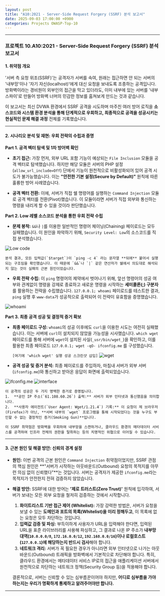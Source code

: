 ```yaml
---
layout: post
title: "A10:2021 - Server-Side Request Forgery (SSRF) 분석 보고서"
date: 2025-09-03 17:00:00 +0900
categories: Projects OWASP-Top-10
---
```

---

### **프로젝트 10.A10:2021 - Server-Side Request Forgery (SSRF) 분석 보고서**

#### **1. 취약점 개요**

'서버 측 요청 위조(SSRF)'는 공격자가 서버를 속여, 원래는 접근하면 안 되는 서버의 '내부망'이나 '자기 자신(localhost)'에게 대신 요청을 보내도록 조종하는 공격입니다. 방화벽이라는 경비원이 외부인의 접근을 막고 있더라도, 이미 내부에 있는 서버를 '내부 스파이'로 만들어 방화벽 너머의 민감한 정보를 훔쳐보게 만드는 것과 같습니다.

이 보고서는 최신 DVWA 환경에서 SSRF 공격을 시도하며 마주친 여러 방어 로직을 **소스코드와 시스템 환경 분석을 통해 단계적으로 우회하고, 최종적으로 공격을 성공시키는 현실적인 문제 해결 과정** 전체를 기록했습니다.

---

#### **2. 시나리오 분석 및 재현: 우회 전략의 수립과 증명**

**Part 1. 공격 벡터 탐색 및 1차 방어벽 확인**

*   **초기 접근:**
    가장 먼저, 외부 URL 포함 기능이 예상되는 `File Inclusion` 모듈을 공격 벡터로 탐색했습니다. 하지만 해당 모듈은 서버의 PHP 설정(`allow_url_include=Off`) 단에서 기능이 원천적으로 비활성화되어 있어 공격 시도가 불가능했습니다. 이는 **"안전한 기본 설정(Secure by Default)"** 원칙에 따른 훌륭한 방어 사례였습니다.

*   **공격 벡터 전환:**
    이에, 서버가 직접 쉘 명령어를 실행하는 `Command Injection` 모듈로 공격 벡터를 전환(Pivot)했습니다. 이 모듈이라면 서버가 직접 외부와 통신하는 명령을 내리게 할 수 있을 것이라 판단했습니다.

**Part 2. Low 레벨 소스코드 분석을 통한 우회 전략 수립**

*   **문제 봉착:**
    `&&`나 `|`를 이용한 일반적인 명령어 체이닝(Chaining) 페이로드는 모두 실패했습니다. 이 원인을 파악하기 위해, `Security Level: Low`의 소스코드를 직접 분석했습니다.

   ![Low code](/assets/images/A10_P2-1.png)
    
    분석 결과, 모든 입력값(`$target`)이 `ping -c 4` 라는 문자열 **뒤에** 붙어서 실행되는 구조임을 확인했습니다. 이 때문에 `&&`나 `|` 같은 연산자가 쉘에서 의도대로 해석되지 않는 것이 실패의 근본 원인이었습니다.

*   **우회 전략 수립:**
    이 `ping` 명령어의 제약에서 벗어나기 위해, 앞선 명령어의 성공 여부와 관계없이 명령을 강제로 종료하고 새로운 명령을 시작하는 **세미콜론(;) 구분자**를 활용하는 전략을 수립했습니다. `127.0.0.1; whoami` 페이로드를 테스트한 결과, `ping` 실행 후 `www-data`가 성공적으로 출력되어 이 전략이 유효함을 증명했습니다.

   ![whoami](/assets/images/A10_P2-2.png)

**Part 3. 최종 공격 성공 및 결정적 증거 확보**

*   **최종 페이로드 구성:**
    `whoami`의 성공 이후에도 `curl`을 이용한 시도는 여전히 실패했습니다. 이는 서버에 `curl`이 설치되지 않았을 가능성을 시사했습니다. `which wget` 페이로드를 통해 서버에 `wget`이 설치된 사실(`_usr/bin/wget_`)을 확인하고, 이를 활용한 최종 페이로드 `127.0.0.1; wget -qO- ifconfig.me` 를 구성했습니다.

    `[여기에 'which wget' 실행 성공 스크린샷 삽입]`
   ![wget](/assets/images/A10_P3-1.png)

*   **공격 성공 및 증거 분석:**
    최종 페이로드를 주입하자, 마침내 서버가 외부 서버(`ifconfig.me`)와 통신하고 받아온 응답이 화면에 출력되었습니다.

   ![ifconfig.me](/assets/images/A10_P3-2.png)
   ![interface](/assets/images/A10_P3-3.png)

    이 공격의 성공은 두 가지 명백한 증거로 증명됩니다.
    1.  **공인 IP 주소(`61.108.60.26`) 출력:** 서버가 외부 인터넷과 통신했음을 의미합니다.
    2.  **사용자 에이전트(`User Agent: Wget/1.21.4`) 기록:** 이 요청이 제 브라우저(Firefox)가 아닌, **서버 내부의 `wget` 프로그램을 통해 시작되었다는 것을 누구도 부인할 수 없는 결정적인 증거(Smoking Gun)**입니다.

    이 SSRF 취약점은 방화벽을 우회하여 내부망을 스캔하거나, 클라우드 환경의 메타데이터 서비스를 공격하여 인프라 전체의 권한을 탈취하는 등의 치명적인 위협으로 이어질 수 있습니다.

---

#### **3. 근본 원인 및 해결 방안: 신뢰의 경계 설정**

*   **원인:** 이번 공격의 근본 원인은 `Command Injection` 취약점이었지만, SSRF 관점의 핵심 원인은 **"서버가 시작하는 아웃바운드(Outbound) 요청의 목적지를 아무런 의심 없이 신뢰했다"**는 것입니다. 서버는 공격자가 제공한 `ifconfig.me`라는 목적지가 안전한지 전혀 검증하지 않았습니다.

*   **해결 방안:**
    SSRF에 대한 방어는 **'제로 트러스트(Zero Trust)'** 원칙에 입각하여, 서버가 보내는 모든 외부 요청을 철저히 검증하는 것에서 시작합니다.

    1.  **화이트리스트 기반 접근 제어 (Whitelist):** 가장 강력한 방법은, 서버가 요청을 보낼 수 있는 **도메인과 포트의 목록(Whitelist)을 미리 정해두고**, 이 목록에 없는 요청은 모두 차단하는 것입니다.
    2.  **입력값 검증 및 파싱:** 부득이하게 사용자가 URL을 입력해야 한다면, 입력된 URL을 표준 라이브러리를 사용해 파싱하고, 그 결과로 나온 IP 주소가 **내부망 대역(`10.0.0.0/8`, `172.16.0.0/12`, `192.168.0.0/16`)이나 로컬호스트(`127.0.0.1`)에 해당하는지 반드시 검사**해야 합니다.
    3.  **네트워크 격리:** 서버가 꼭 필요한 경우가 아니라면 외부 인터넷으로 나가는 아웃바운드(Outbound) 트래픽을 방화벽에서 기본적으로 차단해야 합니다. 특히, 클라우드 환경에서는 메타데이터 서비스 IP로의 접근을 애플리케이션 서버에서 원천적으로 차단하는 네트워크 정책(Security Group 등)을 적용해야 합니다.
    
    결론적으로, 서버는 신뢰할 수 있는 심부름꾼이어야 하지만, **어디로 심부름을 가야 하는지는 우리가 명확하게 통제하고 알려주어야만 합니다.**

---